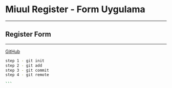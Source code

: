 # Miuul Register - Form Uygulama
---

## Register Form

---

[GitHub](https://github.com/Gozdealc/Login-Registor-Form)

````sh
step 1 - git init
step 2 - git add
step 3 - git commit
step 4 - git remote

```